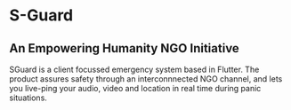 # S-Guard

## An Empowering Humanity NGO Initiative

SGuard is a client focussed emergency system based in Flutter. The product assures safety through an interconnnected NGO channel, and lets you live-ping your audio, video and location in real time during panic situations. 



